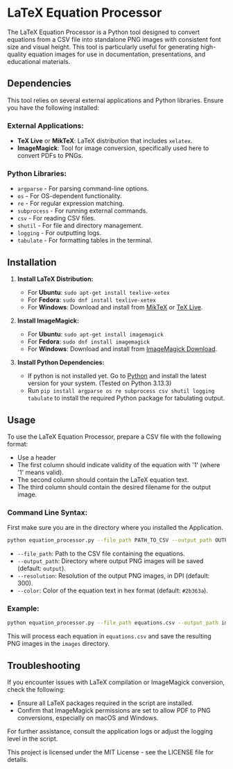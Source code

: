 # LaTeX Equation Processor

The LaTeX Equation Processor is a Python tool designed to convert equations from a CSV file into standalone PNG images with consistent font size and visual height. This tool is particularly useful for generating high-quality equation images for use in documentation, presentations, and educational materials.

## Dependencies

This tool relies on several external applications and Python libraries. Ensure you have the following installed:

### External Applications:
- **TeX Live** or **MikTeX**: LaTeX distribution that includes `xelatex`.
- **ImageMagick**: Tool for image conversion, specifically used here to convert PDFs to PNGs.

### Python Libraries:
- `argparse` - For parsing command-line options.
- `os` - For OS-dependent functionality.
- `re` - For regular expression matching.
- `subprocess` - For running external commands.
- `csv` - For reading CSV files.
- `shutil` - For file and directory management.
- `logging` - For outputting logs.
- `tabulate` - For formatting tables in the terminal.

## Installation

1. **Install LaTeX Distribution:**
   - For **Ubuntu**: `sudo apt-get install texlive-xetex`
   - For **Fedora**: `sudo dnf install texlive-xetex`
   - For **Windows**: Download and install from [MikTeX](https://miktex.org) or [TeX Live](http://tug.org/texlive/).

2. **Install ImageMagick:**
   - For **Ubuntu**: `sudo apt-get install imagemagick`
   - For **Fedora**: `sudo dnf install imagemagick`
   - For **Windows**: Download and install from [ImageMagick Download](https://imagemagick.org/script/download.php).

3. **Install Python Dependencies:**
   - If python is not installed yet. Go to [Python](https://www.python.org/) and install the latest version for your system. (Tested on Python 3.13.3)
   - Run `pip install argparse os re subprocess csv shutil logging tabulate` to install the required Python package for tabulating output.

## Usage

To use the LaTeX Equation Processor, prepare a CSV file with the following format:
- Use a header
- The first column should indicate validity of the equation with '1' (where '1' means valid).
- The second column should contain the LaTeX equation text.
- The third column should contain the desired filename for the output image.

### Command Line Syntax:
First make sure you are in the directory where you installed the Application.

```bash
python equation_processor.py --file_path PATH_TO_CSV --output_path OUTPUT_DIRECTORY [--resolution 300] [--color #2b363a]
```

- `--file_path`: Path to the CSV file containing the equations.
- `--output_path`: Directory where output PNG images will be saved (default: `output`).
- `--resolution`: Resolution of the output PNG images, in DPI (default: 300).
- `--color`: Color of the equation text in hex format (default: `#2b363a`).

### Example:

```bash
python equation_processor.py --file_path equations.csv --output_path images
```

This will process each equation in `equations.csv` and save the resulting PNG images in the `images` directory.

## Troubleshooting

If you encounter issues with LaTeX compilation or ImageMagick conversion, check the following:
- Ensure all LaTeX packages required in the script are installed.
- Confirm that ImageMagick permissions are set to allow PDF to PNG conversions, especially on macOS and Windows.

For further assistance, consult the application logs or adjust the logging level in the script.

This project is licensed under the MIT License - see the LICENSE file for details.
